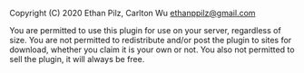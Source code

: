 Copyright (C) 2020 Ethan Pilz, Carlton Wu ethanppilz@gmail.com

You are permitted to use this plugin for use on your server, regardless of size. You are not permitted to redistribute and/or post the plugin to sites for download, whether you claim it is your own or not. You also not permitted to sell the plugin, it will always be free.